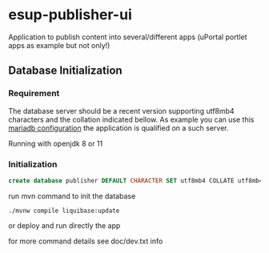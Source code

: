 esup-publisher-ui
=================

Application to publish content into several/different apps (uPortal portlet apps as example but not only!)


Database Initialization
-----------------------

### Requirement

The database server should be a recent version supporting utf8mb4 characters and the collation indicated bellow.
As example you can use this [mariadb configuration](https://github.com/GIP-RECIA/docker-mariadb/) the application is qualified on a such server.

Running with openjdk 8 or 11

### Initialization

```sql
create database publisher DEFAULT CHARACTER SET utf8mb4 COLLATE utf8mb4_unicode_520_ci;
```

run mvn command to init the database

```shell
./mvnw compile liquibase:update
```

or deploy and run directly the app

for more command details see doc/dev.txt info
